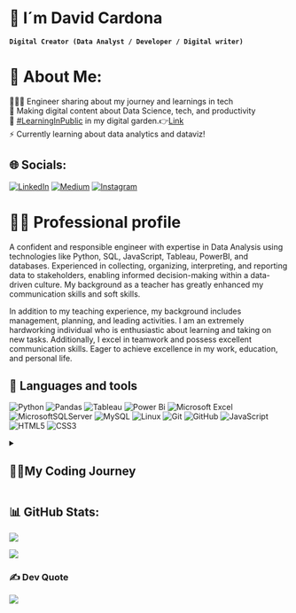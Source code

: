 # 👋 I´m David Cardona

**`Digital Creator (Data Analyst / Developer / Digital writer)`**

# 💫 About Me:

👨🏻‍💻 Engineer sharing about my journey and learnings in tech<br/>
💭 Making digital content about Data Science, tech, and productivity<br/>
🌱 [#LearningInPublic](https://www.swyx.io/learn-in-public/) in my digital garden.👉[Link](https://davidcardonadev.github.io/)
<br/>
⚡ Currently learning about data analytics and dataviz!<br/>

## 🌐 Socials:
[![LinkedIn](https://img.shields.io/badge/LinkedIn-%230077B5.svg?logo=linkedin&logoColor=white)](https://linkedin.com/in/jdavidcardonam) 
[![Medium](https://img.shields.io/badge/Medium-12100E?logo=medium&logoColor=white)](https://medium.com/@jdavidcardonam) 
[![Instagram](https://img.shields.io/badge/Instagram-%23E4405F.svg?logo=Instagram&logoColor=white)](https://instagram.com/jdavidcardonam)

# 🧑‍💻 Professional profile

A confident and responsible engineer with expertise in Data Analysis using technologies like Python, SQL, JavaScript, Tableau, PowerBI, and databases. Experienced in collecting, organizing, interpreting, and reporting data to stakeholders, enabling informed decision-making within a data-driven culture. My background as a teacher has greatly enhanced my communication skills and soft skills.

In addition to my teaching experience, my background includes management, planning, and leading activities. I am an extremely hardworking individual who is enthusiastic about learning and taking on new tasks. Additionally, I excel in teamwork and possess excellent communication skills. Eager to achieve excellence in my work, education, and personal life.

## 🧰 Languages and tools

![Python](https://img.shields.io/badge/python-3670A0?&logo=python&logoColor=ffdd54)
![Pandas](https://img.shields.io/badge/pandas-%23150458.svg?&logo=pandas&logoColor=white)
![Tableau](https://img.shields.io/badge/Tableau-E97627?&logo=Tableau&logoColor=white)
![Power Bi](https://img.shields.io/badge/power_bi-F2C811?&logo=powerbi&logoColor=black)
![Microsoft Excel](https://img.shields.io/badge/Microsoft_Excel-217346?&logo=microsoft-excel&logoColor=white)
![MicrosoftSQLServer](https://img.shields.io/badge/Microsoft%20SQL%20Server-CC2927?&logo=microsoft%20sql%20server&logoColor=white) 
![MySQL](https://img.shields.io/badge/mysql-3670A0.svg?&logo=mysql&logoColor=white)
![Linux](https://img.shields.io/badge/Linux-FCC624?&logo=linux&logoColor=black)
![Git](https://img.shields.io/badge/git-%23F05033.svg?&logo=git&logoColor=white)
![GitHub](https://img.shields.io/badge/github-%23121011.svg?&logo=github&logoColor=white)
![JavaScript](https://img.shields.io/badge/javascript-%23323330.svg?&logo=javascript&logoColor=%23F7DF1E) 
![HTML5](https://img.shields.io/badge/html5-%23E34F26.svg?&logo=html5&logoColor=white)
![CSS3](https://img.shields.io/badge/css3-%231572B6.svg?&logo=css3&logoColor=white)

<details>
<summary><h2>👨‍🚀My Coding Journey
</h2></summary>
I began my journey as an industrial engineering student, eager to delve into the world of data science. My internship at an NGO focused on data analysis and process improvement ignited my passion further. Excelling in my role, I secured a full-time position as a project engineer even before graduating. After spending nearly 5 years with the NGO, my mission was always to make a positive impact, even indirectly.

Following this, I dedicated 3 years to teaching high school math and physics, a profoundly enriching experience that honed my communication skills. Learning surpassed teaching; I realised the power of leading by example and simplifying complex concepts for easy understanding.

In 2022, I embarked on a journey around the world, immersing myself in diverse cultures and languages while exploring new skills and opportunities. During this time, I've been sharing my expertise as an online Spanish teacher, guiding individuals towards their goals.

In 2024, my aim is to continue sharing my knowledge and experiences with a broader audience. As a digital creator, I aspire to impart wisdom in various formats, enabling others to grow while embracing new challenges.

My journey reflects a tapestry of experiences that have deepened my global perspective and fueled my commitment to make a difference.

My journey reflects a collection of experiences that have deepened my global perspective and fueled my commitment to effecting positive change.

</details>

## 📊 GitHub Stats:
![](https://github-readme-stats.vercel.app/api?username=juandabi&theme=tokyonight&hide_border=true&include_all_commits=true&count_private=false)

![](https://github-readme-stats.vercel.app/api/top-langs/?username=juandabi&theme=tokyonight&hide_border=true&include_all_commits=true&count_private=false&layout=compact)

### ✍️ Dev Quote
![](https://quotes-github-readme.vercel.app/api?type=horizontal&theme=tokyonight)




